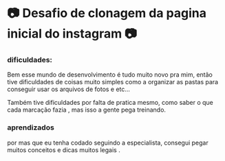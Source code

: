 # :camera: Desafio de clonagem da pagina inicial do instagram :camera: # 

### dificuldades:

Bem esse mundo de desenvolvimento é tudo muito novo pra mim, então tive dificuldades de coisas muito simples como a organizar as pastas para conseguir usar os arquivos de fotos e etc... 

Também tive dificuldades por falta de pratica mesmo, como saber o que cada marcação fazia , mas isso a gente pega treinando.

### aprendizados 

por mas que eu tenha codado seguindo a especialista, consegui pegar muitos conceitos e dicas muitos legais .





